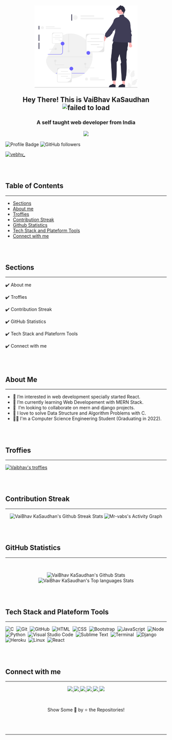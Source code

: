 <!--
**Mr-vabs** is a ✨ _special_ ✨ repository because its `README.md` (this file) appears on your GitHub profile.-->
<!--
![Vaibhav's github stats](https://github-readme-stats.vercel.app/api?username=Mr-vabs&show_icons=true&theme=radical)

[![Top Langs](https://github-readme-stats.vercel.app/api/top-langs/?username=Mr-vabs)](https://github.com/Mr-vabs/github-readme-stats)

![Profile Views](https://komarev.com/ghpvc/?username=Mr-vabs&color=88b04b&style=for-the-badge&label=PROFILE+VIEWS)
-->
<!--Here are some ideas to get you started:-->
<!-- started the visible area -->
<h2 align="center">
  <img align="center" height="256px" src="https://raw.githubusercontent.com/Mr-vabs/Mr-vabs/main/assets/images/undraw_visionary_technology_re_jfp7.svg" alt="failed to load">
  <br>
  <br>
  Hey There! This is VaiBhav KaSaudhan <img src="https://media.giphy.com/media/hvRJCLFzcasrR4ia7z/giphy.gif" alt="failed to load" width="28">
</h2>
<h3 align="center">A self taught web developer from India</h3>
<!--
- 👋 Hi, I’m VaiBhav KaSaudhan @Mr-vabs
-->
<!--
- 👀 I’m interested in web development specially started react
- 🌱 I’m currently learning mern stack
- 💞️ I’m looking to collaborate on mern and django projects
- 📫 Reach me from tele (v4ibhav) or facebook (mrvabs)
-->

<p align="center">
  <img src="https://readme-typing-svg.herokuapp.com?color=%2336BCF7&size=48&center=true&width=500&height=100&lines=Web+Developer;Problem+Solver;C+Lover">
</p>

<!-- badges -->
![Profile Badge](https://komarev.com/ghpvc/?username=Mr-vabs)
![GitHub followers](https://img.shields.io/github/followers/Mr-vabs?label=Follow&style=social)
<!-- down badges -->
<!--
[![Years Badge](https://badges.pufler.dev/years/Mr-vabs)](https://badges.pufler.dev/)
[![Repos Badge](https://badges.pufler.dev/repos/Mr-vabs)](https://badges.pufler.dev/)
-->
<p align="left"> <a href="https://twitter.com/vebhv_" target="blank"><img src="https://img.shields.io/twitter/follow/vebhv_?logo=twitter&style=for-the-badge" alt="vebhv_" /></a> </p>

<br><br>

## Table of Contents
<hr>

- [Sections](#sections)
- [About me](#about-me)
- [Troffies](#troffies)
- [Contribution Streak](#contribution-streak)
- [Github Statistics](#github-statistics)
- [Tech Stack and Plateform Tools](#tech-stack-and-plateform-tools)
- [Connect with me](#connect-with-me)

<br><br> 

## Sections
<hr>

✔️ About me 

✔️ Troffies

✔️ Contribution Streak

✔️ GitHub Statistics

✔️ Tech Stack and Plateform Tools

✔️ Connect with me

<br><br>

<!-- ## 🧑‍💻 About Me -->
## About Me
<hr>

<ul>
  <li>👀 I’m interested in web development specially started React.</li>
  <li>🌱 I’m currently learning Web Developement with MERN Stack.</li>
  <li>🤝 ️ I’m looking to collaborate on mern and django projects.</li>
  <li>💞 I love to solve Data Structure and Algorithm Problems with C.</li>
  <li>🧑‍🎓 I'm a Computer Science Engineering Student (Graduating in 2022).</li>
</ul>
<br><br> 

<!-- ## 🏆 Troffies -->
## Troffies
<hr>

<p align="left">
  <a href="https://github.com/ryo-ma/github-profile-trophy">
    <img src="https://github-profile-trophy.vercel.app/?username=Mr-vabs" alt="Vaibhav's troffies" />
  </a> 
</p>
<br><br> 

<!-- ## &#128200; Contribution Streak -->
## Contribution Streak
<hr>

<p align="center">
    <img alt="VaiBhav KaSaudhan's Github Streak Stats" src="http://github-readme-streak-stats.herokuapp.com/?user=Mr-vabs&theme=dark" />
    <!-- https://github.com/ashutosh00710/github-readme-activity-graph -->
    <img alt="Mr-vabs's Activity Graph" src="https://denvercoder1-activity-graph.herokuapp.com/graph/?username=Mr-vabs&bg_color=1F222E&color=F8D866&line=F85D7F&point=FFFFFF&hide_border=true" />
</p>
<br><br> 

<!-- ## &#128202; GitHub Statistics -->
## GitHub Statistics
<hr>

<br />
<p align="center">
  <img alt="VaiBhav KaSaudhan's Github Stats" src="https://github-readme-stats.vercel.app/api?username=Mr-vabs&show_icons=true&include_all_commits=true&count_private=true&theme=dark" />
  <br />
  <img alt="VaiBhav KaSaudhan's Top languages Stats" src="https://github-readme-stats.vercel.app/api/top-langs/?username=Mr-vabs&layout=compact&theme=dark&langs_count=10" />
</p>

<br><br> 

<!-- ## 🧠 Tech Stack and Plateform Tools -->
## Tech Stack and Plateform Tools
<hr>

<!-- Skills -->
![C](https://img.shields.io/badge/-C-05122A?style=flat&logo=C&logoColor=A8B9CC)&nbsp;
![Git](https://img.shields.io/badge/-Git-05122A?style=flat&logo=git)&nbsp;
![GitHub](https://img.shields.io/badge/-GitHub-05122A?style=flat&logo=github)&nbsp;
![HTML](https://img.shields.io/badge/-HTML-05122A?style=flat&logo=HTML5)&nbsp;
![CSS](https://img.shields.io/badge/-CSS-05122A?style=flat&logo=CSS3&logoColor=1572B6)&nbsp;
![Bootstrap](https://img.shields.io/badge/-Bootstrap-05122A?style=flat&logo=bootstrap&logoColor=563D7C)&nbsp;
![JavaScript](https://img.shields.io/badge/-JavaScript-05122A?style=flat&logo=javascript)&nbsp;
![Node](https://img.shields.io/badge/-Node-05122A?style=flat&logo=nodejs&logoColor=4479A1)&nbsp;
![Python](https://img.shields.io/badge/-Python-05122A?style=flat&logo=python)&nbsp;
![Visual Studio Code](https://img.shields.io/badge/-Visual%20Studio%20Code-05122A?style=flat&logo=visual-studio-code&logoColor=007ACC)&nbsp;
![Sublime Text](https://img.shields.io/badge/-Sublime%20Text-05122A?style=flat&logo=sublime-text&logoColor=FF9800)&nbsp;
![Terminal](https://img.shields.io/badge/-Terminal-05122A?style=flat&logo=termux&logoColor=3DDC84)&nbsp;
![Django](https://img.shields.io/badge/-Django-05122A?style=flat&logo=django&logoColor=3DDC84)&nbsp;
![Heroku](https://img.shields.io/badge/-Heroku-05122A?style=flat&logo=heroku&logoColor=3DDC84)&nbsp;
![Linux](https://img.shields.io/badge/-Linux-05122A?style=flat&logo=linux&logoColor=3DDC84)&nbsp;
![React](https://img.shields.io/badge/-React-05122A?style=flat&logo=react&logoColor=3DDC84)&nbsp;


<!-- dataset -->
<!--
![C](https://img.shields.io/badge/-C-05122A?style=flat&logo=C&logoColor=A8B9CC)&nbsp;
![C++](https://img.shields.io/badge/-C++-05122A?style=flat&logo=C%2B%2B&logoColor=00599C)&nbsp;
![Git](https://img.shields.io/badge/-Git-05122A?style=flat&logo=git)&nbsp;
![GitHub](https://img.shields.io/badge/-GitHub-05122A?style=flat&logo=github)&nbsp;
![HTML](https://img.shields.io/badge/-HTML-05122A?style=flat&logo=HTML5)&nbsp;
![CSS](https://img.shields.io/badge/-CSS-05122A?style=flat&logo=CSS3&logoColor=1572B6)&nbsp;
![Bootstrap](https://img.shields.io/badge/-Bootstrap-05122A?style=flat&logo=bootstrap&logoColor=563D7C)&nbsp;
![JavaScript](https://img.shields.io/badge/-JavaScript-05122A?style=flat&logo=javascript)&nbsp;
![jQuery](https://img.shields.io/badge/-jQuery-05122A?style=flat&logo=jquery)&nbsp;
![MySQL](https://img.shields.io/badge/-MySQL-05122A?style=flat&logo=mysql&logoColor=4479A1)&nbsp;
![MongoDB](https://img.shields.io/badge/-MongoDB-05122A?style=flat&logo=mongodb&logoColor=4479A1)&nbsp;
![Express](https://img.shields.io/badge/-Express-05122A?style=flat&logo=express&logoColor=4479A1)&nbsp;
![Node](https://img.shields.io/badge/-Node-05122A?style=flat&logo=nodejs&logoColor=4479A1)&nbsp;
![Python](https://img.shields.io/badge/-Python-05122A?style=flat&logo=python)&nbsp;
![Java](https://img.shields.io/badge/-Java-05122A?style=flat&logo=Java&logoColor=FFA518)&nbsp;
![Visual Studio Code](https://img.shields.io/badge/-Visual%20Studio%20Code-05122A?style=flat&logo=visual-studio-code&logoColor=007ACC)&nbsp;
![Sublime Text](https://img.shields.io/badge/-Sublime%20Text-05122A?style=flat&logo=sublime-text&logoColor=FF9800)&nbsp;
![Android Studio](https://img.shields.io/badge/-Android%20Studio-05122A?style=flat&logo=android-studio&logoColor=3DDC84)&nbsp;
![Terminal](https://img.shields.io/badge/-Terminal-05122A?style=flat&logo=termux&logoColor=3DDC84)&nbsp;
![Django](https://img.shields.io/badge/-Django-05122A?style=flat&logo=django&logoColor=3DDC84)&nbsp;
![Heroku](https://img.shields.io/badge/-Heroku-05122A?style=flat&logo=heroku&logoColor=3DDC84)&nbsp;
![Linux](https://img.shields.io/badge/-Linux-05122A?style=flat&logo=linux&logoColor=3DDC84)&nbsp;
![React](https://img.shields.io/badge/-React-05122A?style=flat&logo=react&logoColor=3DDC84)&nbsp;
![WordPress](https://img.shields.io/badge/-WordPress-05122A?style=flat&logo=wordpress&logoColor=3DDC84)&nbsp;
![PHP](https://img.shields.io/badge/-PHP-05122A?style=flat&logo=php&logoColor=3DDC84)&nbsp;
-->

<br><br> 

<!-- ## &#128232; Connect with me -->
## Connect with me
<hr>

<p align="center">
    <a href="https://www.linkedin.com/in/vebhv">
      <img src="https://img.shields.io/badge/vebhv-0077B5?style=for-the-badge&logo=linkedin&logoColor=white" />
    </a>
    <a href="https://instagram.com/vabrish">
      <img src="https://img.shields.io/badge/vabrish-E4405F?style=for-the-badge&logo=Instagram&logoColor=white" />
    </a>
    <a href="https://twitter.com/vebhv_">
      <img src="https://img.shields.io/badge/vebhv__-1DA1F2?style=for-the-badge&logo=twitter&logoColor=white" />
    </a>
    <a href="https://www.facebook.com/Mr.vabs">
      <img src="https://img.shields.io/badge/mrvabs-1DA1F2?style=for-the-badge&logo=facebook&logoColor=white" />
    </a>
    <a href="https://t.me/v4ibhav">
      <img src="https://img.shields.io/badge/V4IBHAV-1DA1F2?style=for-the-badge&logo=telegram&logoColor=white" />
    </a>
    <a href="mailto:vk8400033581@gmail.com">
      <img src="https://img.shields.io/badge/vk8400033581@gmail.com-D14836?style=for-the-badge&logo=Gmail&logoColor=white" />
    </a>
</p>
<br />
  <p align="center">
    Show Some &#128147; by &#11088; the Repositories!
  </p>
</p>
<br><br> 
<hr>
<br><br> 
